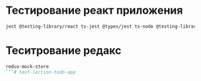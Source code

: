 # Тестирование реакт приложения

```bash
jest @testing-library/react ts-jest @types/jest ts-node @testing-library/jest-dom jest-environment-jsdom @testing-library/user-event
```

# Теситрование редакс

```bash
redux-mock-store
```# test-lection-todo-app
